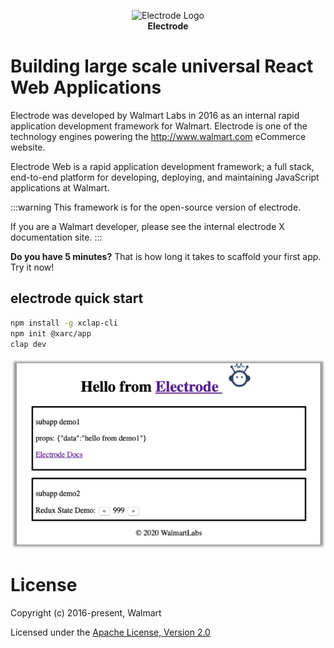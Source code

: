 <p align="center">
<a><img src="https://raw.githubusercontent.com/electrode-io/electrode/cc4ea3e1851cee3333ecca08fdbf5534f51b1ae7/samples/universal-react-node/client/images/logo-192x192.png" alt="Electrode Logo"></a>
<br>
<b>Electrode</b>
</p>

# Building large scale universal React Web Applications

Electrode was developed by Walmart Labs in 2016 as an internal rapid application development framework for Walmart. Electrode is one of the technology engines powering the <http://www.walmart.com> eCommerce website.

Electrode Web is a rapid application development framework; a full stack, end-to-end platform for developing, deploying, and maintaining JavaScript applications at Walmart.

:::warning
This framework is for the open-source version of electrode.

If you are a Walmart developer, please see the internal electrode X documentation site.
:::

**Do you have 5 minutes?** That is how long it takes to scaffold your first app. Try it now!

## electrode quick start

```bash
npm install -g xclap-cli
npm init @xarc/app
clap dev
```

![Hello from Electrode](docs/static/img/electrode-first-run.png)

# License

Copyright (c) 2016-present, Walmart

Licensed under the [Apache License, Version 2.0]

[apache license, version 2.0]: https://www.apache.org/licenses/LICENSE-2.0
